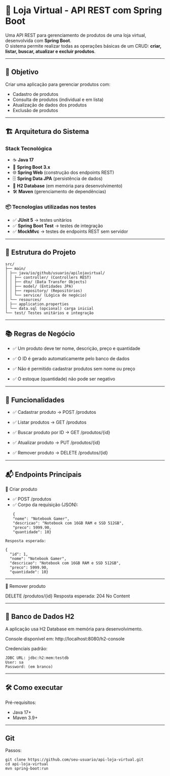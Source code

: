 # 🛒 Loja Virtual - API REST com Spring Boot

Uma API REST para gerenciamento de produtos de uma loja virtual, desenvolvida com **Spring Boot**.  
O sistema permite realizar todas as operações básicas de um CRUD: **criar, listar, buscar, atualizar e excluir produtos**.  

---

## 📌 Objetivo
Criar uma aplicação para gerenciar produtos com:

- Cadastro de produtos  
- Consulta de produtos (individual e em lista)  
- Atualização de dados dos produtos  
- Exclusão de produtos  

---

## 🏗️ Arquitetura do Sistema

### Stack Tecnológica
- ☕ **Java 17**  
- 🚀 **Spring Boot 3.x**  
- 🌐 **Spring Web** (construção dos endpoints REST)  
- 🗄️ **Spring Data JPA** (persistência de dados)  
- 💾 **H2 Database** (em memória para desenvolvimento)  
- 🛠️ **Maven** (gerenciamento de dependências)  

### 📦 Tecnologias utilizadas nos testes
- ✅ **JUnit 5** → testes unitários  
- ✅ **Spring Boot Test** → testes de integração  
- ✅ **MockMvc** → testes de endpoints REST sem servidor  

---

## 📁 Estrutura do Projeto
```
src/
├── main/
│ ├── java/io/github/usuario/apilojavirtual/
│ │ ├── controller/ (Controllers REST)
│ │ ├── dto/ (Data Transfer Objects)
│ │ ├── model/ (Entidades JPA)
│ │ ├── repository/ (Repositórios)
│ │ └── service/ (Lógica de negócio)
│ └── resources/
│ ├── application.properties
│ └── data.sql (opcional) carga inicial
└── test/ Testes unitários e integração
```
---
 ## 📚 Regras de Negócio

- ✅ Um produto deve ter nome, descrição, preço e quantidade

- ✅ O ID é gerado automaticamente pelo banco de dados

- ✅ Não é permitido cadastrar produtos sem nome ou preço

- ✅ O estoque (quantidade) não pode ser negativo

---

## 🚀 Funcionalidades

- ✅ Cadastrar produto → POST /produtos

- ✅ Listar produtos → GET /produtos

- ✅ Buscar produto por ID → GET /produtos/{id}

- ✅ Atualizar produto → PUT /produtos/{id}

- ✅ Remover produto → DELETE /produtos/{id}

---

## 📬 Endpoints Principais
🔹 Criar produto

- ✅ POST /produtos
- ✅ Corpo da requisição (JSON):
  ```
  {
  "nome": "Notebook Gamer",
  "descricao": "Notebook com 16GB RAM e SSD 512GB",
  "preco": 5999.90,
  "quantidade": 10}
```
Resposta esperada:

{
  "id": 1,
  "nome": "Notebook Gamer",
  "descricao": "Notebook com 16GB RAM e SSD 512GB",
  "preco": 5999.90,
  "quantidade": 10}
```
---
🔹 Remover produto

DELETE /produtos/{id}
Resposta esperada: 204 No Content

---
## 🧪 Banco de Dados H2

A aplicação usa H2 Database em memória para desenvolvimento.

Console disponível em: http://localhost:8080/h2-console

Credenciais padrão:
```
JDBC URL: jdbc:h2:mem:testdb
User: sa
Password: (em branco)
```

---
## 🛠️ Como executar

 Pré-requisitos:

- Java 17+
- Maven 3.9+
---
## Git
Passos:
```
git clone https://github.com/seu-usuario/api-loja-virtual.git
cd api-loja-virtual
mvn spring-boot:run
```
